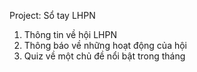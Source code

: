 Project: Sổ tay LHPN
1. Thông tin về hội LHPN
2. Thông báo về những hoạt động của hội
3. Quiz về một chủ đề nổi bật trong tháng
   
